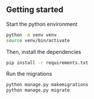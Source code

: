 ## Getting started

Start the python environment

```bash
python -m venv venv
source venv/bin/activate
```

Then, install the dependencies

```bash
pip install -r requirements.txt
```

Run the migrations

```bash
python manage.py makemigrations
python manage.py migrate
```
